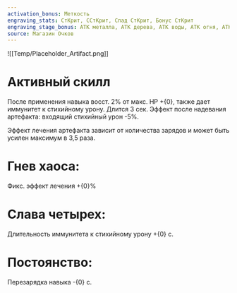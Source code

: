 ```yaml
---
activation_bonus: Меткость
engraving_stats: СтКрит, ССтКрит, Спад СтКрит, Бонус СтКрит
engraving_stage_bonus: АТК металла, АТК дерева, АТК воды, АТК огня, АТК земли
source: Магазин Очков
---
```

![[Temp/Placeholder_Artifact.png]]
# Активный скилл
После применения навыка восст. 2% от макс. HP +{0}, также дает иммунитет к стихийному урону. Длится 3 сек.
Эффект после надевания артефакта: входящий стихийный урон -5%.

Эффект лечения артефакта зависит от количества зарядов и может быть усилен максимум в 3,5 раза.

# Гнев хаоса: 
Фикс. эффект лечения +{0}%
# Слава четырех: 
Длительность иммунитета к стихийному урону +{0} с.
# Постоянство: 
Перезарядка навыка -{0} с.
